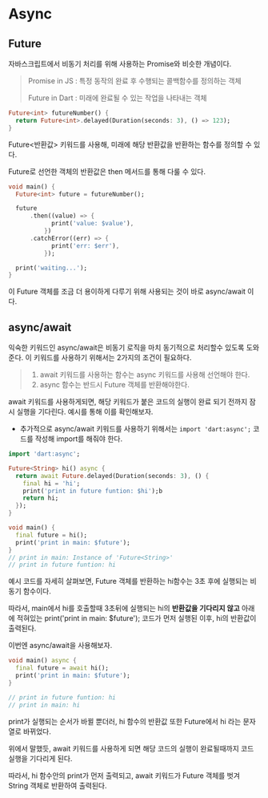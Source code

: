 # Async

## Future

자바스크립트에서 비동기 처리를 위해 사용하는 Promise와 비슷한 개념이다.

> Promise in JS : 특정 동작의 완료 후 수행되는 콜백함수를 정의하는 객체
>
> Future in Dart : 미래에 완료될 수 있는 작업을 나타내는 객체

```dart
Future<int> futureNumber() {
  return Future<int>.delayed(Duration(seconds: 3), () => 123);
}
```

Future<반환값> 키워드를 사용해, 미래에 해당 반환값을 반환하는 함수를 정의할 수 있다.

Future로 선언한 객체의 반환값은 then 메서드를 통해 다룰 수 있다.

```dart
void main() {
  Future<int> future = futureNumber();

  future
      .then((value) => {
            print('value: $value'),
          })
      .catchError((err) => {
            print('err: $err'),
          });

  print('waiting...');
}
```

이 Future 객체를 조금 더 용이하게 다루기 위해 사용되는 것이 바로 async/await 이다.

## async/await

익숙한 키워드인 async/await은 비동기 로직을 마치 동기적으로 처리할수 있도록 도와준다.
이 키워드를 사용하기 위해서는 2가지의 조건이 필요하다.

> 1. await 키워드를 사용하는 함수는 async 키워드를 사용해 선언해야 한다.
> 2. async 함수는 반드시 Future 객체를 반환해야한다.

await 키워드를 사용하게되면, 해당 키워드가 붙은 코드의 실행이 완료 되기 전까지 잠시 실행을 기다린다.
예시를 통해 이를 확인해보자.

- 추가적으로 async/await 키워드를 사용하기 위해서는 `import 'dart:async';` 코드를 작성해 import를 해줘야 한다.

```dart
import 'dart:async';

Future<String> hi() async {
  return await Future.delayed(Duration(seconds: 3), () {
    final hi = 'hi';
    print('print in future funtion: $hi');b
    return hi;
  });
}

void main() {
  final future = hi();
  print('print in main: $future');
}
// print in main: Instance of 'Future<String>'
// print in future funtion: hi
```

예시 코드를 자세히 살펴보면, Future 객체를 반환하는 hi함수는 3초 후에 실행되는 비동기 함수이다.

따라서, main에서 hi를 호출할때 3초뒤에 실행되는 hi의 **반환값을 기다리지 않고** 아래에 적혀있는 print('print in main: $future'); 코드가 먼저 실행된 이후, hi의 반환값이 출력된다.

이번엔 async/await을 사용해보자.

```dart
void main() async {
  final future = await hi();
  print('print in main: $future');
}

// print in future funtion: hi
// print in main: hi
```

print가 실행되는 순서가 바뀔 뿐더러, hi 함수의 반환값 또한 Future<String>에서 hi 라는 문자열로 바뀌었다.

위에서 말했듯, await 키워드를 사용하게 되면 해당 코드의 실행이 완료될때까지 코드 실행을 기다리게 된다.

따라서, hi 함수안의 print가 먼저 출력되고, await 키워드가 Future 객체를 벗겨 String 객체로 반환하여 출력된다.
